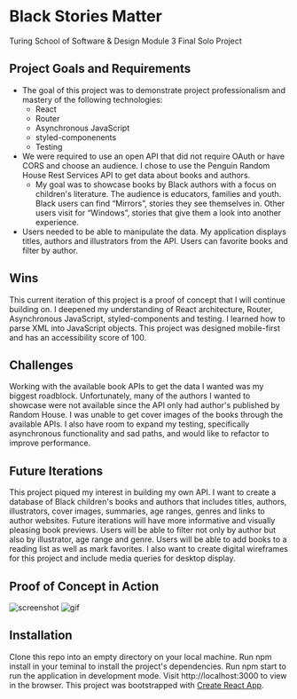 # Black Stories Matter
Turing School of Software & Design Module 3 Final Solo Project

## Project Goals and Requirements
- The goal of this project was to demonstrate project professionalism and mastery of the following technologies:
    - React
    - Router
    - Asynchronous JavaScript
    - styled-componenents
    - Testing
- We were required to use an open API that did not require OAuth or have CORS and choose an audience. I chose to use the Penguin Random House Rest Services API to get data about books and authors.
   - My goal was to showcase books by Black authors with a focus on children's literature. The audience is educators, families and youth. Black users can find “Mirrors”, stories they see themselves in. Other users visit for “Windows”, stories that give them a look into another experience. 
- Users needed to be able to manipulate the data. My application displays titles, authors and illustrators from the API. Users can favorite books and filter by author.

## Wins
This current iteration of this project is a proof of concept that I will continue building on. I deepened my understanding of React architecture, Router, Asynchronous JavaScript, styled-components and testing. I learned how to parse XML into JavaScript objects. This project was designed mobile-first and has an accessibility score of 100.

## Challenges
Working with the available book APIs to get the data I wanted was my biggest roadblock. Unfortunately, many of the authors I wanted to showcase were not available since the API only had author's published by Random House. I was unable to get cover images of the books through the available APIs. I also have room to expand my testing, specifically asynchronous functionality and sad paths, and would like to refactor to improve performance. 

## Future Iterations
This project piqued my interest in building my own API. I want to create a database of Black children's books and authors that includes titles, authors, illustrators, cover images, summaries, age ranges, genres and links to author websites.
Future iterations will have more informative and visually pleasing book previews. Users will be able to filter not only by author but also by illustrator, age range and genre. Users will be able to add books to a reading list as well as mark favorites. I also want to create digital wireframes for this project and include media queries for desktop display.

## Proof of Concept in Action
![screenshot]()
![gif](https://media.giphy.com/media/SXCY6nu8Xszv4u9qUm/giphy.gif)

## Installation
Clone this repo into an empty directory on your local machine.
Run npm install in your teminal to install the project's dependencies.
Run npm start to run the application in development mode.
Visit http://localhost:3000 to view in the browser.
This project was bootstrapped with [Create React App](https://github.com/facebook/create-react-app).
